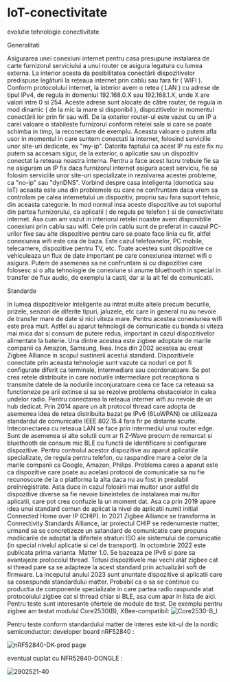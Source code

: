 # IoT-conectivitate
evolutie tehnologie conectivitate

Generalitati 

Asigurarea unei conexiuni internet pentru casa presupune instalarea de carte furnizorul serviciului a unui router ce asigura legatura cu lumea externa. La interior acesta da posibilitatea conectării dispozitivelor predispuse legăturii la rețeaua internet prin cablu sau fara fir ( WIFI ). Conform protocolului internet, la interior avem o retea ( LAN ) cu adrese de tipul IPv4, de regula in domeniul 192.168.0.X sau 192.168.1.X, unde X are valori intre 0 si 254. Aceste adrese sunt alocate de către router, de regula in mod dinamic ( de la mic la mare si disponibil ), dispozitivelor in momentul conectării lor prin fir sau wifi. De la exterior router-ul este vazut cu un IP a carei valoare o stabileste furnizorul conform retelei sale si care se poate schimba in timp, la reconectare de exemplu. 
Aceasta valoare o putem afla usor in momentul in care suntem conectati la internet, folosind serviciile unor site-uri dedicate, ex "my-ip". Datorita faptului ca acest IP nu este fix nu putem sa accesam sigur, de la exterior, o aplicatie sau un dispozitiv conectat la reteaua noastra interna.
Pentru a face acest lucru trebuie fie sa ne asiguram un IP fix daca furnizorul internet asigura acest serviciu, fie sa folosim serviciile unor site-uri specializate in rezolvarea acestei probleme, ca "no-ip" sau "dynDNS". Vorbind despre casa inteligenta (domotica sau IoT) aceasta este una din problemele cu care ne confruntam daca vrem sa controlam pe calea internetului un dispozitiv, propriu sau fara suport tehnic, din aceasta categorie. In mod normal insa aceste dispozitive au tot suportul din partea furnizorului, ca aplicatii ( de regula pe telefon ) si de conectivitate internet.
Asa cum am vazut in interiorul retelei noastre avem disponiblile conexiuni prin cablu sau wifi. Cele prin cablu sunt de preferat in cauzul PC-urilor fixe sau alte dispozitive pentru care se poate face linia cu fir, altfel conexiunea wifi este cea de baza. Este cazul telefoanelor, PC mobile, telecamere, dispozitive pentru TV, etc. Toate acestea sunt dispozitive ce vehiculeaza un flux de date important pe care conexiunea internet wifi o asigura. 
Putem de asemenea sa ne confruntam si cu dispozitive care folosesc si o alta tehnologie de conexiune si anume bluethooth in special in transfer 
de flux audio, de exemplu la casti, dar si la alt fel de comunicatii. 

Standarde

In lumea dispozitivelor inteligente au intrat multe altele precum becurile, prizele, senzori de diferite tipuri, jaluzele, etc care in general nu au nevoie de transfer mare de date si nici viteza mare. Pentru acestea conexiunea wifi este prea mult. Astfel au aparut tehnologii de comunicatie cu banda si viteza mai mica dar si consum de putere redus, important in cazul dispozitivelor alimentate la baterie. Una dintre acestea este zigbee adoptate de marile companii ca Amazon, Samsung, Ikea. Inca din 2002 acestea au creat Zigbee Alliance in scopul sustinerii acestui standard. Dispozitivele conectate prin aceasta tehnologie sunt vazute ca noduri ce pot fi configurate diferit ca terminale, intermediare sau coordonatoare. Se pot crea retele distribuite in care nodurile intermediare pot receptiona si transmite datele de la nodurile inconjuratoare ceea ce face ca reteaua sa functioneze pe arii extinse si sa se rezolve problema obstacolelor in calea undelor radio. Pentru conectarea la reteaua interner wifi au nevoie de un hub dedicat. Prin 2014 apare un alt protocol thread care adopta de asemenea idea de retea distribuita bazat pe IPv6 (6LoWPAN) ce utilizeaza standardul de comunicatie IEEE 802.15.4 fara fir pe distante scurte. Inteconectarea cu reteaua LAN se face prin intermediul unui router edge. Sunt de asemenea si alte solutii cum ar fi Z-Wave precum de remarcat si bluethooth de consum mic BLE cu functii de identificare si configurare dispozitive.
Pentru controlul acestor dispozitive au aparut aplicatiile specializate, de regula pentru telefon, cu raspandire mare a celor de la marile companii ca Google, Amazon, Philips. Problema carea a aparut este ca dispozitive care poate au acelasi protocol de comunicatie sa nu fie recunoscute de la o platforma la alta daca nu au fost in prealabil preînregistrate. Asta duce in cazul folosirii mai multor unor astfel de dispozitive diverse sa fie nevoie bineinteles de instalarea mai multor aplicatii, care pot crea confuzie la un moment dat. Asa ca prin 2019 apare idea unui standard comun de aplicat la nivel de aplicatii numit initial Connected Home over IP (CHIP). In 2021 Zigbee Alliance se transforma in Connectivity Standards Alliance, iar proiectul CHIP se redenumeste matter, urmand sa se concretizeze un satandard de comunicatie care propuna modiicarile de adoptat la difertele straturi ISO ale sistemului de comunicatie (in special nivelul aplicatie si cel de transport). In octombrie 2022 este publicata prima varianta  Matter 1.0. Se bazeaza pe IPv6 si pare sa avantajeze protocolul thread. Totusi dispozitivele mai vechi atât zigbee cat si thread pare sa se adapteze la acest standard prin actualizări soft de firmware.
La inceputul anului 2023 sunt anuntate dispozitive si aplicatii care sa cosespunda standardului matter. Probabil ca o sa se continue cu productia de componente specializate in care partea radio raspunde atat protocolului zigbee cat si thread chiar si BLE, asa cum apar in lista de aici.
Pentru teste sunt interesante ofertele de module de test. De exemplu pentru zigbee am testat modulul Core2530(B), XBee-compatibil:
![Core2530-B_l](https://github.com/acican/IoT-conectivitate/assets/10486613/5e9a4cc2-ae17-403b-83e6-1c4ced260249)

Pentru teste conform standardului matter de interes este kit-ul de la nordic semiconductor:
developer board nRF52840 :

![nRF52840-DK-prod page](https://github.com/acican/IoT-conectivitate/assets/10486613/c362d1e5-a45a-4f3c-98d1-fde871bde2f6)





eventual cuplat cu NFR52840-DONGLE :

![2902521-40](https://github.com/acican/IoT-conectivitate/assets/10486613/467c17f8-edd0-42bc-b590-ff767a7b5d1d)

